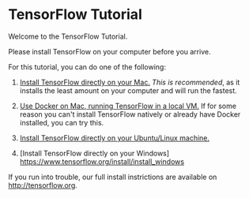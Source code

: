 # TensorFlow Tutorial

Welcome to the TensorFlow Tutorial.

Please install TensorFlow on your computer before you arrive.

For this tutorial, you can do one of the following:

 1. [Install TensorFlow directly on your Mac.](install-mac-native.md)
*This is recommended*, as it installs the least amount on your computer
and will run the fastest.

 1. [Use Docker on Mac, running TensorFlow in a local
VM.](install-mac-docker.md) If for some reason you can't install
TensorFlow natively or already have Docker installed, you can try this.

 1. [Install TensorFlow directly on your Ubuntu/Linux
machine.](install-ubuntu.md)

 1. [Install TensorFlow directly on your Windows] https://www.tensorflow.org/install/install_windows


If you run into trouble, our full install instrictions are available
on http://tensorflow.org.






